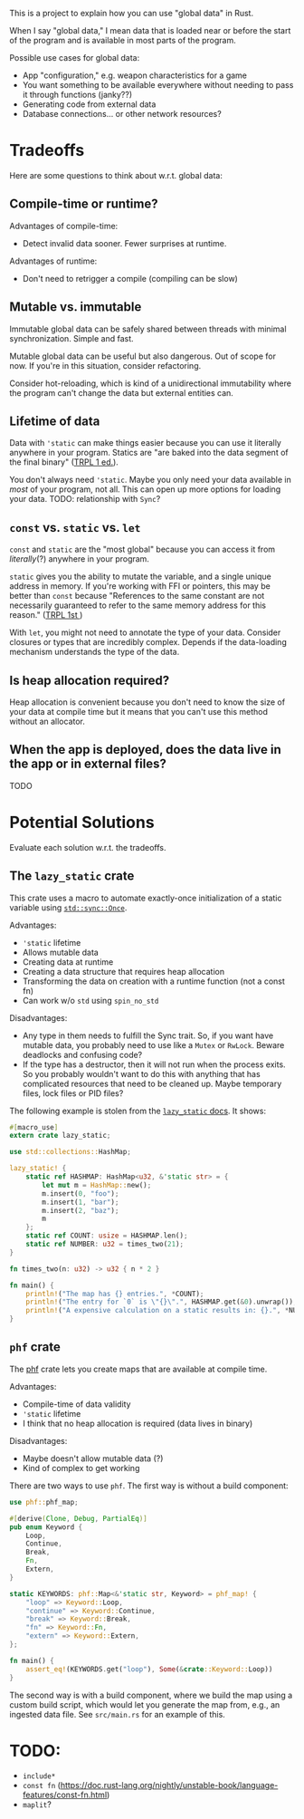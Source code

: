 This is a project to explain how you can use "global data" in Rust.

When I say "global data," I mean data that is loaded near or before the start of the program and is available in most parts of the program.

Possible use cases for global data:

- App "configuration," e.g. weapon characteristics for a game 
- You want something to be available everywhere without needing to pass it through functions (janky??)
- Generating code from external data
- Database connections... or other network resources?

# Tradeoffs

Here are some questions to think about w.r.t. global data:

## Compile-time or runtime?

Advantages of compile-time:

- Detect invalid data sooner. Fewer surprises at runtime.

Advantages of runtime:

- Don't need to retrigger a compile (compiling can be slow)

## Mutable vs. immutable

Immutable global data can be safely shared between threads with minimal synchronization. Simple and fast.

Mutable global data can be useful but also dangerous. Out of scope for now. If you're in this situation, consider refactoring.

Consider hot-reloading, which is kind of a unidirectional immutability where the program can't change the data but external entities can.

## Lifetime of data

Data with `'static` can make things easier because you can use it literally anywhere in your program. Statics are "are baked into the data segment of the final binary" ([TRPL 1 ed.](https://doc.rust-lang.org/1.29.2/book/first-edition/lifetimes.html)).

You don't always need `'static`. Maybe you only need your data available in _most_ of your program, not all. This can open up more options for loading your data. TODO: relationship with `Sync`?

## `const` vs. `static` vs. `let`

`const` and `static` are the "most global" because you can access it from _literally_(?) anywhere in your program.

`static` gives you the ability to mutate the variable, and a single unique address in memory. If you're working with FFI or pointers, this may be better than `const` because "References to the same constant are not necessarily guaranteed to refer to the same memory address for this reason." ([TRPL 1st ](https://doc.rust-lang.org/1.29.2/book/first-edition/const-and-static.html))

With `let`, you might not need to annotate the type of your data. Consider closures or types that are incredibly complex. Depends if the data-loading mechanism understands the type of the data.

## Is heap allocation required?

Heap allocation is convenient because you don't need to know the size of your data at compile time but it means that you can't use this method without an allocator.

## When the app is deployed, does the data live in the app or in external files?

TODO

# Potential Solutions

Evaluate each solution w.r.t. the tradeoffs.

## The `lazy_static` crate

This crate uses a macro to automate exactly-once initialization of a static variable using [`std::sync::Once`](https://doc.rust-lang.org/std/sync/struct.Once.html).

Advantages:

- `'static` lifetime
- Allows mutable data
- Creating data at runtime
- Creating a data structure that requires heap allocation
- Transforming the data on creation with a runtime function (not a const fn)
- Can work w/o `std` using `spin_no_std`

Disadvantages:

- Any type in them needs to fulfill the Sync trait. So, if you want have mutable data, you probably need to use like a `Mutex` or `RwLock`. Beware deadlocks and confusing code?
- If the type has a destructor, then it will not run when the process exits. So you probably wouldn't want to do this with anything that has complicated resources that need to be cleaned up. Maybe temporary files, lock files or PID files?

The following example is stolen from the [`lazy_static` docs](https://docs.rs/lazy_static/1.4.0/lazy_static/). It shows:

```rust
#[macro_use]
extern crate lazy_static;

use std::collections::HashMap;

lazy_static! {
    static ref HASHMAP: HashMap<u32, &'static str> = {
        let mut m = HashMap::new();
        m.insert(0, "foo");
        m.insert(1, "bar");
        m.insert(2, "baz");
        m
    };
    static ref COUNT: usize = HASHMAP.len();
    static ref NUMBER: u32 = times_two(21);
}

fn times_two(n: u32) -> u32 { n * 2 }

fn main() {
    println!("The map has {} entries.", *COUNT);
    println!("The entry for `0` is \"{}\".", HASHMAP.get(&0).unwrap());
    println!("A expensive calculation on a static results in: {}.", *NUMBER);
}
```

## `phf` crate

The [phf](https://github.com/sfackler/rust-phf) crate lets you create maps that are available at compile time.

Advantages:

- Compile-time of data validity
- `'static` lifetime
- I think that no heap allocation is required (data lives in binary)

Disadvantages:

- Maybe doesn't allow mutable data (?)
- Kind of complex to get working

There are two ways to use `phf`. The first way is without a build component:

```rust
use phf::phf_map;

#[derive(Clone, Debug, PartialEq)]
pub enum Keyword {
    Loop,
    Continue,
    Break,
    Fn,
    Extern,
}

static KEYWORDS: phf::Map<&'static str, Keyword> = phf_map! {
    "loop" => Keyword::Loop,
    "continue" => Keyword::Continue,
    "break" => Keyword::Break,
    "fn" => Keyword::Fn,
    "extern" => Keyword::Extern,
};

fn main() {
    assert_eq!(KEYWORDS.get("loop"), Some(&crate::Keyword::Loop))
}
```

The second way is with a build component, where we build the map using a custom build script, which would let you generate the map from, e.g., an ingested data file. See `src/main.rs` for an example of this.

# TODO:

- `include*`
- `const fn` (https://doc.rust-lang.org/nightly/unstable-book/language-features/const-fn.html)
- `maplit`?